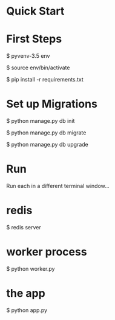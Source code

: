 # Quick Start
# First Steps

$ pyvenv-3.5 env

$ source env/bin/activate

$ pip install -r requirements.txt

# Set up Migrations
$ python manage.py db init

$ python manage.py db migrate

$ python manage.py db upgrade

# Run
Run each in a different terminal window...

# redis
$ redis server

# worker process
$ python worker.py

# the app
$ python app.py